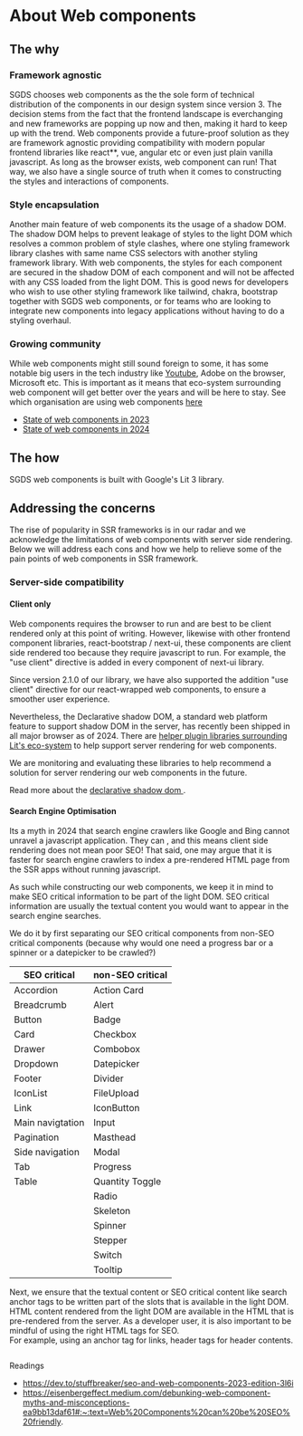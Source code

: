 # About Web components

## The why

### Framework agnostic

SGDS chooses web components as the the sole form of technical distribution of the components in our design system since version 3. The decision stems from the fact that the frontend landscape is everchanging and new frameworks are popping up now and then, making it hard to keep up with the trend. Web components provide a future-proof solution as they are framework agnostic providing compatibility with modern popular frontend libraries like react\*\*, vue, angular etc or even just plain vanilla javascript. As long as the browser exists, web component can run! That way, we also have a single source of truth when it comes to constructing the styles and interactions of components.

### Style encapsulation

Another main feature of web components its the usage of a shadow DOM. The shadow DOM helps to prevent leakage of styles to the light DOM which resolves a common problem of style clashes, where one styling framework library clashes with same name CSS selectors with another styling framework library. With web components, the styles for each component are secured in the shadow DOM of each component and will not be affected with any CSS loaded from the light DOM. This is good news for developers who wish to use other styling framework like tailwind, chakra, bootstrap together with SGDS web components, or for teams who are looking to integrate new components into legacy applications without having to do a styling overhaul. 

### Growing community 

While web components might still sound foreign to some, it has some notable big users in the tech industry like <a href="https://levelup.gitconnected.com/web-components-at-big-tech-companies-youtube-84266bb507fd" target="_blank">Youtube</a>, Adobe on the browser, Microsoft etc. This is important as it means that eco-system surrounding web component will get better over the years and will be here to stay.  See which organisation are using web components <a href="https://arewebcomponentsathingyet.com/" target="_blank">here</a>

- <a href="https://eisenbergeffect.medium.com/2023-state-of-web-components-c8feb21d4f16" target="_blank">State of web components in 2023 </a>
- <a href="https://eisenbergeffect.medium.com/web-components-2024-winter-update-445f27e7613a" target="_blank">State of web components in 2024 </a>

## The how

SGDS web components is built with Google's Lit 3 library.

## Addressing the concerns 

The rise of popularity in SSR frameworks is in our radar and we acknowledge the limitations of web components with server side rendering. Below we will address each cons and how we help to relieve some of the pain points of web components in SSR framework.

### Server-side compatibility

#### Client only

Web components requires the browser to run and are best to be client rendered only at this point of writing. However, likewise with other frontend component libraries, react-bootstrap / next-ui, these components are client side rendered too because they require javascript to run. For example, the "use client" directive is added in every component of next-ui library. 

Since version 2.1.0 of our library, we have also supported the addition "use client" directive for our react-wrapped web components, to ensure a smoother user experience.

Nevertheless, the Declarative shadow DOM, a standard web platform feature to support shadow DOM in the server, has recently been shipped in all major browser as of 2024.
There are <a href="https://lit.dev/docs/ssr/overview/" target="_blank">helper plugin libraries surrounding Lit's eco-system</a> to help support server rendering for web components.

We are monitoring and evaluating these libraries to help recommend a solution for server rendering our web components in the future. 

Read more about the <a href="https://web.dev/articles/declarative-shadow-dom" target="_blank">declarative shadow dom </a>.     

#### Search Engine Optimisation

Its a myth in 2024 that search engine crawlers like Google and Bing cannot unravel a javascript application. They can , and this means client side rendering does not mean poor SEO! That said, one may argue that it is faster for search engine crawlers to index a pre-rendered HTML page from the SSR apps without running javascript.

As such while constructing our web components, we keep it in mind to make SEO critical information to be part of the light DOM. SEO critical information are usually the textual content you would want to appear in the search engine searches.


We do it by first separating our SEO critical components from non-SEO critical components (because why would one need a progress bar or a spinner or a datepicker to be crawled?)

| SEO critical     | non-SEO critical |   
| ---------------- | ---------------- |
| Accordion        | Action Card      |  
| Breadcrumb       | Alert            |   
| Button           | Badge            |   
| Card             | Checkbox         |   
| Drawer           | Combobox         |    
| Dropdown         | Datepicker       |   
| Footer           | Divider          |   
| IconList         | FileUpload       |
| Link             | IconButton       |    
| Main navigtation | Input            |    
| Pagination       | Masthead         |    
| Side navigation  | Modal            |    
| Tab              | Progress         |     
| Table            | Quantity Toggle  |    
|                  | Radio            |     
|                  | Skeleton         | 
|                  | Spinner          |     
|                  | Stepper          |     
|                  | Switch           |     
|                  | Tooltip          |     


Next, we ensure that the textual content or SEO critical content like search anchor tags to be written part of the slots that is available in the light DOM.
HTML content rendered from the light DOM are available in the HTML that is pre-rendered from the server. 
As a developer user, it is also important to be mindful of using the right HTML tags for SEO.  
For example, using an anchor tag for links, header tags for header contents. 

<img href="./static/seo.png" />

Readings 
- https://dev.to/stuffbreaker/seo-and-web-components-2023-edition-3l6i
- https://eisenbergeffect.medium.com/debunking-web-component-myths-and-misconceptions-ea9bb13daf61#:~:text=Web%20Components%20can%20be%20SEO%20friendly.

